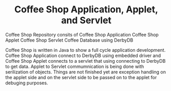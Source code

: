 <H1><CENTER>Coffee Shop Application, Applet, and Servlet</CENTER></H1>
Coffee Shop Repository consits of 
Coffee Shop Application
Coffee Shop Applet 
Coffee Shop Servlet
Coffee Database using DerbyDB

Coffee Shop is written in Java to show a full cycle application development.  Coffee Shop Application connect to DerbyDB using embedded driver and Coffee Shop Applet connects to a servlet that using connecting to DerbyDB to get data.  Applet to Servlet commumnication is being done with serilization of objects.
Things are not finished yet are exception handling on the applet side and on the servlet side to be passed on to the applet for debuging purposes.